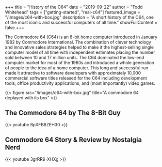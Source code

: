 +++
title = "History of the C64"
date = "2019-09-22"
author = "Todd Whitehead"
tags = ["getting-started", "real-c64"]
featured_image =  "/images/c64-with-box.jpg"
description = "A short history of the C64, one of the most iconic and successful computers of all time."
showFullContent = false
+++

The Commodore 64 (C64) is an 8-bit home computer introduced in January 1982 by Commodore International. The combination of clever technology and innovative sales strategies helped to make it the highest-selling single computer model of all time with independent estimates placing the number sold between 10 and 17 million units. The C64 dominated the low-end computer market for most of the 1980s and introduced a whole generation of people to the idea of a home computer.
This long and successful run made it attractive to software developers with approximately 10,000 commercial software titles released for the C64 including development tools, office productivity applications, and (most importantly) video games.

{{< figure src="/images/c64-with-box.jpg" title="A commodore 64 deplayed with its box" >}}

## The Commodore 64 by The 8-Bit Guy

{{< youtube BpXFB8ZEH30 >}}

## Commodore 64 Story & Review by  Nostalgia Nerd

{{< youtube 3grRR9-XHXg >}}
